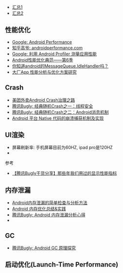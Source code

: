 - [汇总1](https://mp.weixin.qq.com/s/QVOYF2nfoWMCbM5YsxQgRQ)
- [汇总2](https://zhuanlan.zhihu.com/p/30691789)

## 性能优化
- [Google: Android Performance](https://developer.android.com/topic/performance/)
- [知乎高爷: androidperformance.com](http://www.androidperformance.com/)
- [Google: 利用 Android Profiler 测量应用性能](https://developer.android.com/studio/profile/android-profiler)
- [Android性能优化典范——第6季](https://zhuanlan.zhihu.com/p/23171119)
- [你知道android的MessageQueue.IdleHandler吗？](https://zhuanlan.zhihu.com/p/30601168)
- [大厂App 性能分析与优化方案研究](https://mp.weixin.qq.com/s?__biz=MzAxMTI4MTkwNQ==&mid=2650825400&idx=1&sn=a1d781936af7226b54a6c552250fd958&chksm=80b7b626b7c03f30d9382cf0cddef8660734855cf20545db73ebf414113d199d8d5f3f6e6bb2&mpshare=1&scene=1&srcid=0504rat76zTWv3OlFx3fsINu%23rd)

## Crash
- [美团外卖Android Crash治理之路](https://mp.weixin.qq.com/s?__biz=MjM5NjQ5MTI5OA==&mid=2651748107&idx=1&sn=55dff1b286e92cfb6aaee776df8ec89e&chksm=bd12ae468a652750a7624c30eca56f6f83347b16cdfb9153b647c6e5229a822b16724a1bbd9d&mpshare=1&scene=1&srcid=0614n3569t6buqYQeA7W9kRZ#rd)
- [腾讯Bugly: 经典随机Crash之一：线程安全](https://mp.weixin.qq.com/s?__biz=MzA3NTYzODYzMg==&mid=2653578882&idx=2&sn=448e12f89436295162a5fa63bd623383&chksm=84b3b485b3c43d93fe5b794f3e0ffbb42704a3fef7d3a0675ee2594b2fb88180ed30695b6d7c&scene=21#wechat_redirect)
- [腾讯Bugly: 经典随机Crash之二：Android消息机制](https://mp.weixin.qq.com/s?__biz=MzA3NTYzODYzMg==&mid=2653578914&idx=2&sn=5b5c83f694dfa31191d238e2a8da2e51&chksm=84b3b4a5b3c43db34cae575b361f7a70651d2a954f87b30e23c407e1d6940c7705fbe0305dd1&mpshare=1&scene=1&srcid=0413sZfbDPHhf1QvPi60CY3k%23rd)
- [Android 平台 Native 代码的崩溃捕获机制及实现](https://zhuanlan.zhihu.com/p/27834417)

## UI渲染
- 屏幕刷新率: 手机屏幕目前为60HZ, ipad pro是120HZ
- 

参考
- [【腾讯Bugly干货分享】那些年我们用过的显示性能指标
](https://zhuanlan.zhihu.com/p/22239486)

## 内存泄漏
- [Android内存泄漏的简单检查与分析方法](https://zhuanlan.zhihu.com/p/22413288)
- [Android 内存优化总结&实践](https://zhuanlan.zhihu.com/p/26043999)
- [腾讯Bugly: Android 内存泄漏分析心得](https://zhuanlan.zhihu.com/p/25213586)
- []()

## GC
- [腾讯Bugly: Android GC 原理探究](https://mp.weixin.qq.com/s?__biz=MzA3NTYzODYzMg==&mid=2653578914&idx=1&sn=8a15796520a3c302e22c0772f2e41dda&chksm=84b3b4a5b3c43db3a6b87bc6e8690c927bd15ea2e79d5642cea355fb8ca98f79d8fc461f9a91&mpshare=1&scene=1&srcid=0414ElLvbCb3WuTxTTJyTGEQ%23rd)

## 启动优化(Launch-Time Performance)
